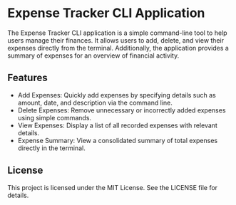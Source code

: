 # Expense Tracker CLI Application

The Expense Tracker CLI application is a simple command-line tool to help users manage their finances. It allows users to add, delete, and view their expenses directly from the terminal. Additionally, the application provides a summary of expenses for an overview of financial activity.

## Features

- Add Expenses: Quickly add expenses by specifying details such as amount, date, and description via the command line.
- Delete Expenses: Remove unnecessary or incorrectly added expenses using simple commands.
- View Expenses: Display a list of all recorded expenses with relevant details.
- Expense Summary: View a consolidated summary of total expenses directly in the terminal.

## License

This project is licensed under the MIT License. See the LICENSE file for details.

